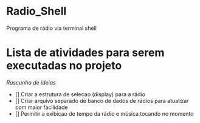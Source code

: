 # Radio_Shell
Programa de rádio via terminal shell

# Lista de atividades para serem executadas no projeto

*Rascunho de ideias*

- [] Criar a estrutura de selecao (display) para a rádio
- [] Criar arquivo separado de banco de dados de rádios para atualizar com maior facilidade
- [] Permitir a exibicao de tempo da rádio e música tocando no momento
